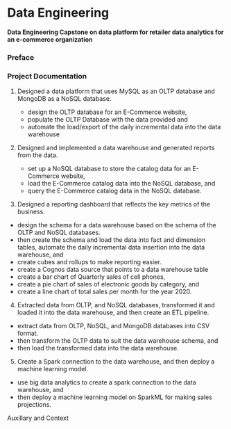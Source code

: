 # Data Engineering<br>
**Data Engineering Capstone on data platform for retailer data analytics for an e-commerce organization** <br>
### Preface

### Project Documentation
1. Designed a data platform that uses MySQL as an OLTP database and MongoDB as a NoSQL database.
    - design the OLTP database for an E-Commerce website, 
    - populate the OLTP Database with the data provided and 
    - automate the load/export of the daily incremental data into the data warehouse

2. Designed and implemented a data warehouse and generated reports from the data.
    - set up a NoSQL database to store the catalog data for an E-Commerce website,
    - load the E-Commerce catalog data into the NoSQL database, and 
    - query the E-Commerce catalog data in the NoSQL database.

3. Designed a reporting dashboard that reflects the key metrics of the business.
  - design the schema for a data warehouse based on the schema of the OLTP and NoSQL databases.
  -	then create the schema and load the data into fact and dimension tables, automate the daily incremental data insertion into the data warehouse, and
  - create cubes and rollups to make reporting easier.
  - create a Cognos data source that points to a data warehouse table
  - create a bar chart of Quarterly sales of cell phones, 
  - create a pie chart of sales of electronic goods by category, and
  - create a line chart of total sales per month for the year 2020.

4. Extracted data from OLTP, and NoSQL databases, transformed it and loaded it into the data warehouse, and then create an ETL pipeline.
  - extract data from OLTP, NoSQL, and MongoDB databases into CSV format. 
  - then transform the OLTP data to suit the data warehouse schema, and 
  - then load the transformed data into the data warehouse.

5. Create a Spark connection to the data warehouse, and then deploy a machine learning model.
  - use big data analytics to create a spark connection to the data warehouse, and 
  - then deploy a machine learning model on SparkML for making sales projections.

Auxillary and Context
